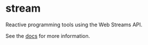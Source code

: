 # stream

Reactive programming tools using the Web Streams API.

See the [docs](https://johngeorgewright.github.io/stream/) for more information.
